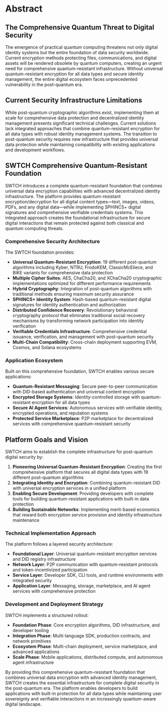 # Abstract

## The Comprehensive Quantum Threat to Digital Security
The emergence of practical quantum computing threatens not only digital identity systems but the entire foundation of data security worldwide. Current encryption methods protecting files, communications, and digital assets will be rendered obsolete by quantum computers, creating an urgent need for comprehensive quantum-resistant infrastructure. Without universal quantum-resistant encryption for all data types and secure identity management, the entire digital ecosystem faces unprecedented vulnerability in the post-quantum era.

## Current Security Infrastructure Limitations
While post-quantum cryptographic algorithms exist, implementing them at scale for comprehensive data protection and decentralized identity management presents significant technical challenges. Current solutions lack integrated approaches that combine quantum-resistant encryption for all data types with robust identity management systems. The transition to post-quantum security requires new infrastructure that provides universal data protection while maintaining compatibility with existing applications and development workflows.

## SWTCH Comprehensive Quantum-Resistant Foundation
SWTCH introduces a complete quantum-resistant foundation that combines universal data encryption capabilities with advanced decentralized identity infrastructure. The platform provides quantum-resistant encryption/decryption for all digital content types—text, images, videos, PDFs, and any digital data—while implementing SPHINCS+ digital signatures and comprehensive verifiable credentials systems. This integrated approach creates the foundational infrastructure for secure digital interactions that remain protected against both classical and quantum computing threats.

### Comprehensive Security Architecture
The SWTCH foundation provides:
- **Universal Quantum-Resistant Encryption**: 19 different post-quantum algorithms including Kyber, NTRU, FrodoKEM, ClassicMcEliece, and BIKE variants for comprehensive data protection
- **Multiple Cipher Suites**: AES, ChaCha20, and XChaCha20 cryptographic implementations optimized for different performance requirements
- **Hybrid Cryptography**: Integration of post-quantum algorithms with traditional methods ensuring maximum security assurance
- **SPHINCS+ Identity System**: Hash-based quantum-resistant digital signatures for identity authentication and authorization
- **Distributed Confidence Recovery**: Revolutionary behavioral cryptography protocol that eliminates traditional social recovery mechanisms by transforming network participation into identity verification
- **Verifiable Credentials Infrastructure**: Comprehensive credential issuance, verification, and management with post-quantum security
- **Multi-Chain Compatibility**: Cross-chain deployment supporting EVM, Cosmos, and Solana ecosystems

### Application Ecosystem
Built on this comprehensive foundation, SWTCH enables various secure applications:
- **Quantum-Resistant Messaging**: Secure peer-to-peer communication with DID-based authentication and universal content encryption
- **Encrypted Storage Systems**: Identity-controlled storage with quantum-resistant encryption for all data types
- **Secure AI Agent Services**: Autonomous services with verifiable identity, encrypted operations, and reputation systems
- **Protected Service Marketplace**: P2P marketplace for decentralized services with comprehensive quantum-resistant security

## Platform Goals and Vision
SWTCH aims to establish the complete infrastructure for post-quantum digital security by:

1. **Pioneering Universal Quantum-Resistant Encryption**: Creating the first comprehensive platform that secures all digital data types with 19 different post-quantum algorithms
2. **Integrating Identity and Encryption**: Combining quantum-resistant DID with universal encryption services in a unified platform
3. **Enabling Secure Development**: Providing developers with complete tools for building quantum-resistant applications with built-in data protection
4. **Building Sustainable Networks**: Implementing merit-based economics that reward both encryption service provision and identity infrastructure maintenance

### Technical Implementation Approach
The platform follows a layered security architecture:
- **Foundational Layer**: Universal quantum-resistant encryption services and DID registry infrastructure
- **Network Layer**: P2P communication with quantum-resistant protocols and token-incentivized participation
- **Service Layer**: Developer SDK, CLI tools, and runtime environments with integrated security
- **Application Layer**: Messaging, storage, marketplace, and AI agent services with comprehensive protection

### Development and Deployment Strategy
SWTCH implements a structured rollout:
- **Foundation Phase**: Core encryption algorithms, DID infrastructure, and developer tooling
- **Integration Phase**: Multi-language SDK, production contracts, and network primitives
- **Ecosystem Phase**: Multi-chain deployment, service marketplace, and advanced applications  
- **Scale Phase**: Mobile applications, distributed compute, and autonomous agent infrastructure

By providing this comprehensive quantum-resistant foundation that combines universal data encryption with advanced identity management, SWTCH creates the essential infrastructure for complete digital security in the post-quantum era. The platform enables developers to build applications with built-in protection for all data types while maintaining user sovereignty and verifiable interactions in an increasingly quantum-aware digital landscape.
